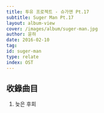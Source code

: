 ```yaml
---
title: 투유 프로젝트 - 슈가맨 Pt.17
subtitle: Suger Man Pt.17
layout: album-view
cover: /images/album/suger-man.jpg
author: 윤하
date: 2016-02-10
tag:
id: suger-man
type: relate
index: OST
---
```


## 收錄曲目

1. 늦은 후회
